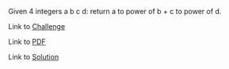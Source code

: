 Given 4 integers a b c d:
return a to power of b + c to power of d.

Link to [Challenge](https://www.hackerrank.com/challenges/python-integers-come-in-all-sizes/problem)

Link to [PDF](./integers-all-sizes.pdf)

Link to [Solution](./integers.py)
